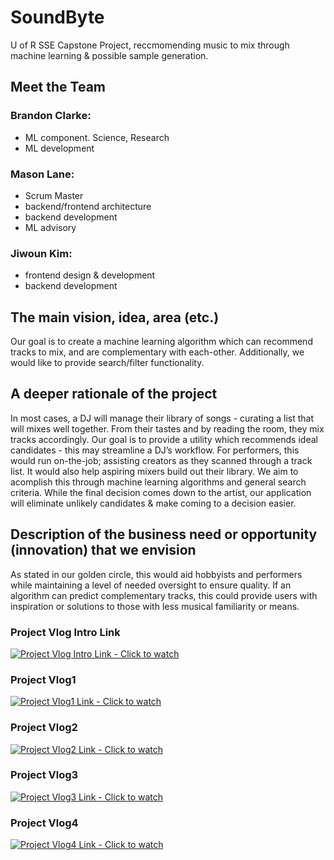 # SoundByte
U of R SSE Capstone Project, reccmomending music to mix through machine learning & possible sample generation. 

## Meet the Team

### Brandon Clarke:
- ML component. Science, Research
- ML development

### Mason Lane:
- Scrum Master
- backend/frontend architecture
- backend development
- ML advisory

### Jiwoun Kim:
- frontend design & development
- backend development

## The main vision, idea, area (etc.)

Our goal is to create a machine learning algorithm which can recommend tracks to mix, and are complementary with each-other. Additionally, we would like to provide search/filter functionality. 

## A deeper rationale of the project

In most cases, a DJ will manage their library of songs - curating a list that will mixes well together. From their tastes and by reading the room, they mix tracks accordingly. Our goal is to provide a utility which recommends ideal candidates - this may streamline a DJ’s workflow. For performers, this would run on-the-job; assisting creators as they scanned through a track list. It would also help aspiring mixers build out their library. We aim to acomplish this through machine learning algorithms and general search criteria. While the final decision comes down to the artist, our application will eliminate unlikely candidates & make coming to a decision easier.

## Description of the business need or opportunity (innovation) that we envision

As stated in our golden circle, this would aid hobbyists and performers while maintaining a level of needed oversight to ensure quality. If an algorithm can predict complementary tracks, this could provide users with inspiration or solutions to those with less musical familiarity or means.

### Project Vlog Intro Link

[![Project Vlog Intro Link - Click to watch](https://img.youtube.com/vi/1oX0xEtuw2I/hqdefault.jpg)](https://youtu.be/1oX0xEtuw2I)

### Project Vlog1

[![Project Vlog1 Link - Click to watch](https://img.youtube.com/vi/jK9QYWRWPuQ/hqdefault.jpg)](https://youtu.be/jK9QYWRWPuQ)

### Project Vlog2

[![Project Vlog2 Link - Click to watch](https://img.youtube.com/vi/2v6TyRrs7hI/hqdefault.jpg)](https://youtu.be/2v6TyRrs7hI)

### Project Vlog3

[![Project Vlog3 Link - Click to watch](https://img.youtube.com/vi/zlUKr5duDy0/hqdefault.jpg)](https://youtu.be/zlUKr5duDy0)

### Project Vlog4
[![Project Vlog4 Link - Click to watch](https://img.youtube.com/vi/OTT5XUbj-8Q/hqdefault.jpg)](https://www.youtube.com/watch?v=OTT5XUbj-8Q)
